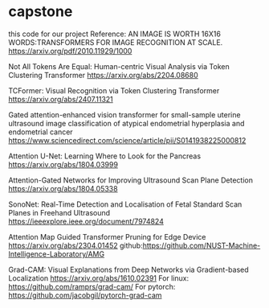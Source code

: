 # capstone
this code for our project
Reference:
AN IMAGE IS WORTH 16X16 WORDS:TRANSFORMERS FOR IMAGE RECOGNITION AT SCALE.
https://arxiv.org/pdf/2010.11929/1000

Not All Tokens Are Equal: Human-centric Visual Analysis via Token Clustering Transformer
https://arxiv.org/abs/2204.08680

TCFormer: Visual Recognition via Token Clustering Transformer
https://arxiv.org/abs/2407.11321

Gated attention-enhanced vision transformer for small-sample uterine ultrasound image classification of atypical endometrial hyperplasia and endometrial cancer
https://www.sciencedirect.com/science/article/pii/S0141938225000812

Attention U-Net: Learning Where to Look for the Pancreas
https://arxiv.org/abs/1804.03999

Attention-Gated Networks for Improving Ultrasound Scan Plane Detection
https://arxiv.org/abs/1804.05338

SonoNet: Real-Time Detection and Localisation of Fetal Standard Scan Planes in Freehand Ultrasound
https://ieeexplore.ieee.org/document/7974824

Attention Map Guided Transformer Pruning for Edge Device
https://arxiv.org/abs/2304.01452
github:https://github.com/NUST-Machine-Intelligence-Laboratory/AMG

Grad-CAM: Visual Explanations from Deep Networks via Gradient-based Localization
https://arxiv.org/abs/1610.02391
For linux: https://github.com/ramprs/grad-cam/
For pytorch: https://github.com/jacobgil/pytorch-grad-cam
















